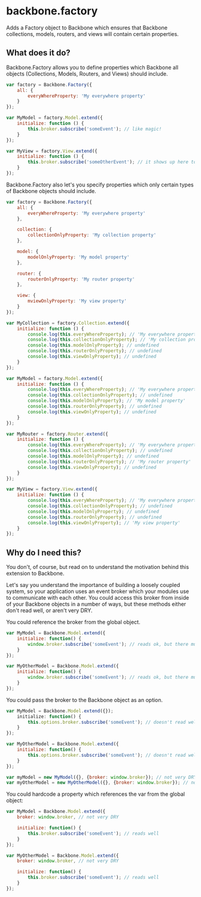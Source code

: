backbone.factory
================

Adds a Factory object to Backbone which ensures that Backbone collections, models, routers, and views will contain certain properties.

## What does it do?

Backbone.Factory allows you to define properties which Backbone all objects (Collections, Models, Routers, and Views) should include.

```JavaScript
var factory = Backbone.Factory({
	all: {
		everyWhereProperty: 'My everywhere property'
	}
});

var MyModel = factory.Model.extend({
	initialize: function () {
		this.broker.subscribe('someEvent'); // like magic!
	}
});

var MyView = factory.View.extend({
	initialize: function () {
		this.broker.subscribe('someOtherEvent'); // it shows up here too
	}
});
```

Backbone.Factory also let's you specify properties which only certain types of Backbone objects should include.

```JavaScript
var factory = Backbone.Factory({
	all: {
		everyWhereProperty: 'My everywhere property'
	}, 

	collection: {
		collectionOnlyProperty: 'My collection property'
	},

	model: {
		modelOnlyProperty: 'My model property'
	},

	router: {
		routerOnlyProperty: 'My router property'
	},

	view: {
		mviewOnlyProperty: 'My view property'
	}
});

var MyCollection = factory.Collection.extend({
	initialize: function () {
		console.log(this.everyWhereProperty); // 'My everywhere property'
		console.log(this.collectionOnlyProperty); // 'My collection property'
		console.log(this.modelOnlyProperty); // undefined
		console.log(this.routerOnlyProperty); // undefined
		console.log(this.viewOnlyProperty); // undefined
	}
});

var MyModel = factory.Model.extend({
	initialize: function () {
		console.log(this.everyWhereProperty); // 'My everywhere property'
		console.log(this.collectionOnlyProperty); // undefined
		console.log(this.modelOnlyProperty); // 'My model property'
		console.log(this.routerOnlyProperty); // undefined
		console.log(this.viewOnlyProperty); // undefined
	}
});

var MyRouter = factory.Router.extend({
	initialize: function () {
		console.log(this.everyWhereProperty); // 'My everywhere property'
		console.log(this.collectionOnlyProperty); // undefined
		console.log(this.modelOnlyProperty); // undefined
		console.log(this.routerOnlyProperty); // 'My router property'
		console.log(this.viewOnlyProperty); // undefined
	}
});

var MyView = factory.View.extend({
	initialize: function () {
		console.log(this.everyWhereProperty); // 'My everywhere property'
		console.log(this.collectionOnlyProperty); // undefined
		console.log(this.modelOnlyProperty); // undefined
		console.log(this.routerOnlyProperty); // undefined
		console.log(this.viewOnlyProperty); // 'My view property'
	}
});
```

## Why do I need this?

You don't, of course, but read on to understand the motivation behind this extension to Backbone.

Let's say you understand the importance of building a loosely coupled system, so your application uses an event broker which your modules use to communicate with each other. You could access this broker from inside of your Backbone objects in a number of ways, but these methods either don't read well, or aren't very DRY.

You could reference the broker from the global object.

```JavaScript
var MyModel = Backbone.Model.extend({
	initialize: function() {
		window.broker.subscribe('someEvent'); // reads ok, but there must be a better way
	}
});

var MyOtherModel = Backbone.Model.extend({
	initialize: function() {
		window.broker.subscribe('someEvent'); // reads ok, but there must be a better way
	}
});
```
You could pass the broker to the Backbone object as an option.

```JavaScript
var MyModel = Backbone.Model.extend({});
	initialize: function() {
		this.options.broker.subscribe('someEvent'); // doesn't read well
	}
});

var MyOtherModel = Backbone.Model.extend({
	initialize: function() {
		this.options.broker.subscribe('someEvent'); // doesn't read well
	}
});

var myModel = new MyModel({}, {broker: window.broker}); // not very DRY
var myOtherModel = new MyOtherModel({}, {broker: window.broker}); // not very DRY
```

You could hardcode a property which references the var from the global object:

```JavaScript
var MyModel = Backbone.Model.extend({
	broker: window.broker, // not very DRY

	initialize: function() {
		this.broker.subscribe('someEvent'); // reads well
	}
});

var MyOtherModel = Backbone.Model.extend({
	broker: window.broker, // not very DRY

	initialize: function() {
		this.broker.subscribe('someEvent'); // reads well
	}
});
```